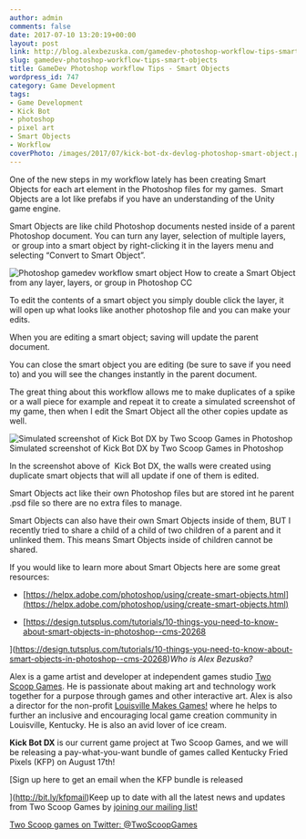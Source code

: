 ```yaml
---
author: admin
comments: false
date: 2017-07-10 13:20:19+00:00
layout: post
link: http://blog.alexbezuska.com/gamedev-photoshop-workflow-tips-smart-objects/
slug: gamedev-photoshop-workflow-tips-smart-objects
title: GameDev Photoshop workflow Tips - Smart Objects
wordpress_id: 747
category: Game Development
tags:
- Game Development
- Kick Bot
- photoshop
- pixel art
- Smart Objects
- Workflow
coverPhoto: /images/2017/07/kick-bot-dx-devlog-photoshop-smart-object.png
---
```


One of the new steps in my workflow lately has been creating Smart Objects for each art element in the Photoshop files for my games.  Smart Objects are a lot like prefabs if you have an understanding of the Unity game engine.
<!--more-->

Smart Objects are like child Photoshop documents nested inside of a parent Photoshop document. You can turn any layer, selection of multiple layers,  or group into a smart object by right-clicking it in the layers menu and selecting “Convert to Smart Object”.

![Photoshop gamedev workflow smart object](/images/2017/07/kick-bot-dx-devlog-photoshop-smart-object.png)
How to create a Smart Object from any layer, layers, or group in Photoshop CC



To edit the contents of a smart object you simply double click the layer, it will open up what looks like another photoshop file and you can make your edits.

When you are editing a smart object; saving will update the parent document.

You can close the smart object you are editing (be sure to save if you need to) and you will see the changes instantly in the parent document.

The great thing about this workflow allows me to make duplicates of a spike or a wall piece for example and repeat it to create a simulated screenshot of my game, then when I edit the Smart Object all the other copies update as well.

![Simulated screenshot of Kick Bot DX by Two Scoop Games in Photoshop](/images/2017/07/kick-bot-dx-devlog-2017-06-05.png) Simulated screenshot of Kick Bot DX by Two Scoop Games in Photoshop

In the screenshot above of  Kick Bot DX, the walls were created using duplicate smart objects that will all update if one of them is edited.

Smart Objects act like their own Photoshop files but are stored int he parent .psd file so there are no extra files to manage.

Smart Objects can also have their own Smart Objects inside of them, BUT I recently tried to share a child of a child of two children of a parent and it unlinked them. This means Smart Objects inside of children cannot be shared.

If you would like to learn more about Smart Objects here are some great resources:





  * [https://helpx.adobe.com/photoshop/using/create-smart-objects.html](https://helpx.adobe.com/photoshop/using/create-smart-objects.html)


  * [https://design.tutsplus.com/tutorials/10-things-you-need-to-know-about-smart-objects-in-photoshop--cms-20268

](https://design.tutsplus.com/tutorials/10-things-you-need-to-know-about-smart-objects-in-photoshop--cms-20268)_Who is Alex Bezuska?_

Alex is a game artist and developer at independent games studio [Two Scoop Games](http://t.umblr.com/redirect?z=http%3A%2F%2Ftwoscoopgames.com&t=YmVmMjViMmEwMWZjZDAzNjhhMGQ5YjkxNTNlMzJmYTgzODQyOTM4Nix2TDIwcE5BNw%3D%3D). He is passionate about making art and technology work together for a purpose through games and other interactive art.
Alex is also a director for the non-profit [Louisville Makes Games!](http://t.umblr.com/redirect?z=http%3A%2F%2Flouisvillemakesgames.org&t=YTgwM2ZmZmM4NTI5MWUyZDdkOWY1YmQ5ZjcwNjkwYmE4ZjJjOGJkYSxXTkxYN0p6Ug%3D%3D&b=t%3Augth9JiyY9YQHdzCbDKn_Q&p=https%3A%2F%2Ftwoscoopgames.tumblr.com%2Fpost%2F150318354866%2Fwhat-you-should-ask-yourself-after-showing-your-game-at&m=1) where he helps to further an inclusive and encouraging local game creation community in Louisville, Kentucky.
He is also an avid lover of ice cream.

**Kick Bot DX** is our current game project at Two Scoop Games, and we will be releasing a pay-what-you-want bundle of games called Kentucky Fried Pixels (KFP) on August 17th!

[Sign up here to get an email when the KFP bundle is released

](http://bit.ly/kfpmail)Keep up to date with all the latest news and updates from Two Scoop Games by [joining our mailing list!](http://eepurl.com/1j1_b)

[Two Scoop games on Twitter: ](https://design.tutsplus.com/tutorials/10-things-you-need-to-know-about-smart-objects-in-photoshop--cms-20268)[@TwoScoopGames](http://twitter.com/@TwoScoopGames)
